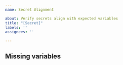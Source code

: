 ```yaml
---
name: Secret Alignment

about: Verify secrets align with expected variables
title: "[Secret]"
labels: ''
assignees: ''

---
```


## Missing variables

<!-- List required variables that are missing from the environment. -

## Extra variables

<!-- List variables present but not documented. -

- [ ] I manually reviewed the variables against [agents/index.md](../../agents/index.md)
